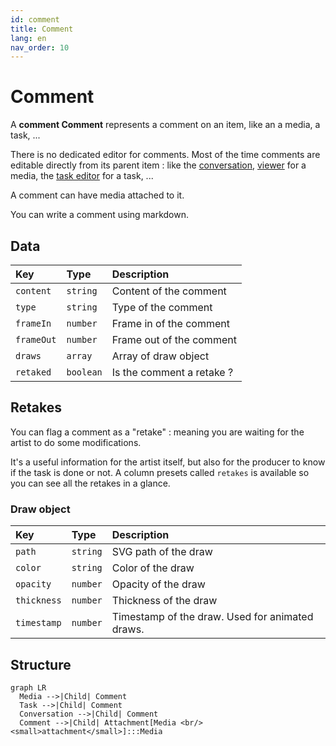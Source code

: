 ```yaml
---
id: comment
title: Comment
lang: en
nav_order: 10
---
```


# Comment

A **<span class="aq-icon outline">comment</span> Comment** represents a comment on an item, like an a media, a task, ...

There is no dedicated editor for comments. Most of the time comments are editable directly from its parent item : like the [conversation](../applications/blah.md), [viewer](../applications/viewer.md) for a media, the [task editor](../applications/tasks.md) for a task, ...

A comment can have media attached to it.

You can write a comment using markdown.

## Data

| Key | Type | Description |
| :--- | :---- | :----------- |
| `content` | `string` | Content of the comment |
| `type` | `string` | Type of the comment |
| `frameIn` | `number` | Frame in of the comment |
| `frameOut` | `number` | Frame out of the comment |
| `draws` | `array` | Array of draw object |
| `retaked` | `boolean` | Is the comment a retake ? |

## Retakes

You can flag a comment as a "retake" : meaning you are waiting for the artist to do some modifications.

It's a useful information for the artist itself, but also for the producer to know if the task is done or not. A column presets called `retakes` is available so you can see all the retakes in a glance.

### Draw object

| Key | Type | Description |
| :--- | :---- | :----------- |
| `path` | `string` | SVG path of the draw |
| `color` | `string` | Color of the draw |
| `opacity` | `number` | Opacity of the draw |
| `thickness` | `number` | Thickness of the draw |
| `timestamp` | `number` | Timestamp of the draw. Used for animated draws. |

## Structure

```mermaid
graph LR
  Media -->|Child| Comment
  Task -->|Child| Comment
  Conversation -->|Child| Comment
  Comment -->|Child| Attachment[Media <br/> <small>attachment</small>]:::Media
```